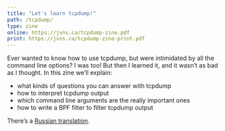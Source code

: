 ```yaml
---
title: "Let's learn tcpdump!"
path: /tcpdump/
type: zine
online: https://jvns.ca/tcpdump-zine.pdf
print: https://jvns.ca/tcpdump-zine-print.pdf
---
```


Ever wanted to know how to use tcpdump, but were intimidated by all the command line options? I was too! But then I learned it, and it wasn’t as bad as I thought. In this zine we’ll explain:

* what kinds of questions you can answer with tcpdump
* how to interpret tcpdump output
* which command line arguments are the really important ones
* how to write a BPF filter to filter tcpdump output

There’s a [Russian translation](https://m.habrahabr.ru/company/first/blog/335428/%5Bperevod%5D-podborka-slaydov-ot-dzhulii-eva/).
